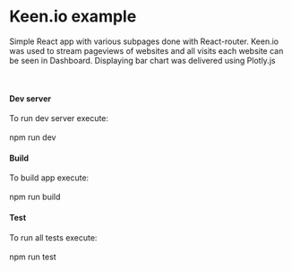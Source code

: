 # Keen.io example

Simple React app with various subpages done with React-router. Keen.io was used to stream pageviews of websites and all visits each website can be seen in Dashboard. Displaying bar chart was delivered using Plotly.js

<br>

<h4>Dev server</h4>
To run dev server execute:<br><br>
npm run dev

<br>

<h4>Build</h4>
To build app execute:<br><br>
npm run build

<br>

<h4>Test</h4>
To run all tests execute:<br><br>
npm run test

